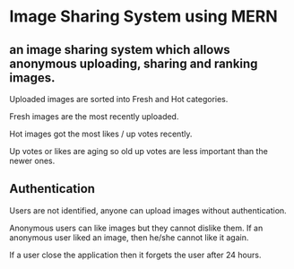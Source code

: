 # Image Sharing System using MERN

 ## an image sharing system which allows anonymous uploading, sharing and ranking images.

Uploaded images are sorted into Fresh and Hot categories.

Fresh images are the most recently uploaded.

Hot images got the most likes / up votes recently.

Up votes or likes are aging so old up votes are less important than the newer ones.

## Authentication 

Users are not identified, anyone can upload images without authentication.

Anonymous users can like images but they cannot dislike them.
If an anonymous user liked an image, then he/she cannot like it again.

If a user close the application then it forgets the user after 24 hours.
